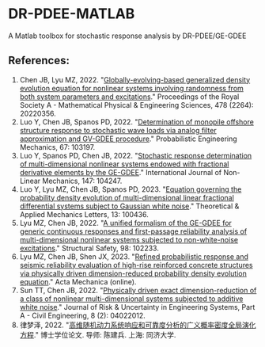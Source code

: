 # DR-PDEE-MATLAB

A Matlab toolbox for stochastic response analysis by DR-PDEE/GE-GDEE  

## References:

1. Chen JB, Lyu MZ, 2022. "[Globally-evolving-based generalized density evolution equation for nonlinear systems involving randomness from both system parameters and excitations](https://royalsocietypublishing.org/doi/abs/10.1098/rspa.2022.0356)." Proceedings of the Royal Society A - Mathematical Physical & Engineering Sciences, 478 (2264): 20220356.  
2. Luo Y, Chen JB, Spanos PD, 2022. "[Determination of monopile offshore structure response to stochastic wave loads via analog filter approximation and GV-GDEE procedure](https://www.sciencedirect.com/science/article/abs/pii/S0266892022000017)." Probabilistic Engineering Mechanics, 67: 103197.  
3. Luo Y, Spanos PD, Chen JB, 2022. "[Stochastic response determination of multi-dimensional nonlinear systems endowed with fractional derivative elements by the GE-GDEE](https://www.sciencedirect.com/science/article/abs/pii/S0020746222002177)." International Journal of Non-Linear Mechanics, 147: 104247.  
4. Luo Y, Lyu MZ, Chen JB, Spanos PD, 2023. "[Equation governing the probability density evolution of multi-dimensional linear fractional differential systems subject to Gaussian white noise](https://www.sciencedirect.com/science/article/pii/S2095034923000077)." Theoretical & Applied Mechanics Letters, 13: 100436.  
5. Lyu MZ, Chen JB, 2022. "[A unified formalism of the GE-GDEE for generic continuous responses and first-passage reliability analysis of multi-dimensional nonlinear systems subjected to non-white-noise excitations](https://www.sciencedirect.com/science/article/abs/pii/S0167473022000431)." Structural Safety, 98: 102233.  
6. Lyu MZ, Chen JB, Shen JX, 2023. "[Refined probabilistic response and seismic reliability evaluation of high-rise reinforced concrete structures via physically driven dimension-reduced probability density evolution equation](https://link.springer.com/article/10.1007/s00707-023-03666-4)." Acta Mechanica (online).  
7. Sun TT, Chen JB, 2022. "[Physically driven exact dimension-reduction of a class of nonlinear multi-dimensional systems subjected to additive white noise](https://ascelibrary.org/doi/full/10.1061/AJRUA6.0001229?casa_token=Cj5Av1_ftQsAAAAA%3ABasRD13aDrXyYQ5SJZrQh8WWTZdaCvyodhS8CRLwTPcUcwL0nq4PUJsklN5DRf2L9Sr8tHgcYA)." Journal of Risk & Uncertainty in Engineering Systems, Part A - Civil Engineering, 8 (2): 04022012.  
8. 律梦泽, 2022. "[高维随机动力系统响应和可靠度分析的广义概率密度全局演化方程](https://www.researchgate.net/publication/366390867_gaoweisuijidonglixitongxiangyinghekekaodufenxideguangyigailumiduquanjuyanhuafangcheng)." 博士学位论文. 导师: 陈建兵. 上海: 同济大学.
